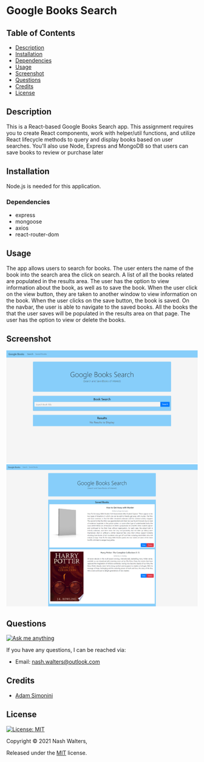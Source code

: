 # Google Books Search

## Table of Contents
* [Description](#description)
* [Installation](#installation)
* [Dependencies](#dependencies)
* [Usage](#usage)
* [Screenshot](#screenshot)
* [Questions](#questions)
* [Credits](#credits)
* [License](#license)

## Description
This is a React-based Google Books Search app. This assignment requires you to create React components, work with helper/util functions, and utilize React lifecycle methods to query and display books based on user searches. You'll also use Node, Express and MongoDB so that users can save books to review or purchase later


## Installation
Node.js is needed for this application.

### Dependencies 
* express
* mongoose
* axios
* react-router-dom

## Usage
The app allows users to search for books. The user enters the name of the book into the search area the click on search. A list of all the books related are populated in the results area. The user has the option to view information about the book, as well as to save the book. When the user click on the view button, they are taken to another window to view information on the book. When the user clicks on the save button, the book is saved. On the navbar, the user is able to navigate to the saved books. All the books the that the user saves will be populated in the results area on that page. The user has the option to view or delete the books.


## Screenshot
<img src="client/public/search.png" alt="app" width="600px">
<img src="client/public/saved.png" alt="app" width="600px">

## Questions  
<a href="https://github.com/nashwalters"><img alt="Ask me anything" src="https://img.shields.io/badge/Ask%20me-anything-1abc9c.svg" target="_blank" /></a>  

If you have any questions, I can be reached via:
* <bold>Email</bold>: nash.walters@outlook.com

## Credits
* [Adam Simonini](https://github.com/adamsimonini)

## License     
<a href=""><img alt="License: MIT" src="https://img.shields.io/badge/License-MIT-yellow.svg" target="_blank" /></a>

Copyright © 2021 Nash Walters,

Released under the [MIT](https://github.com/nashwalters/eng-team-generator/blob/main/LICENSE) license.

